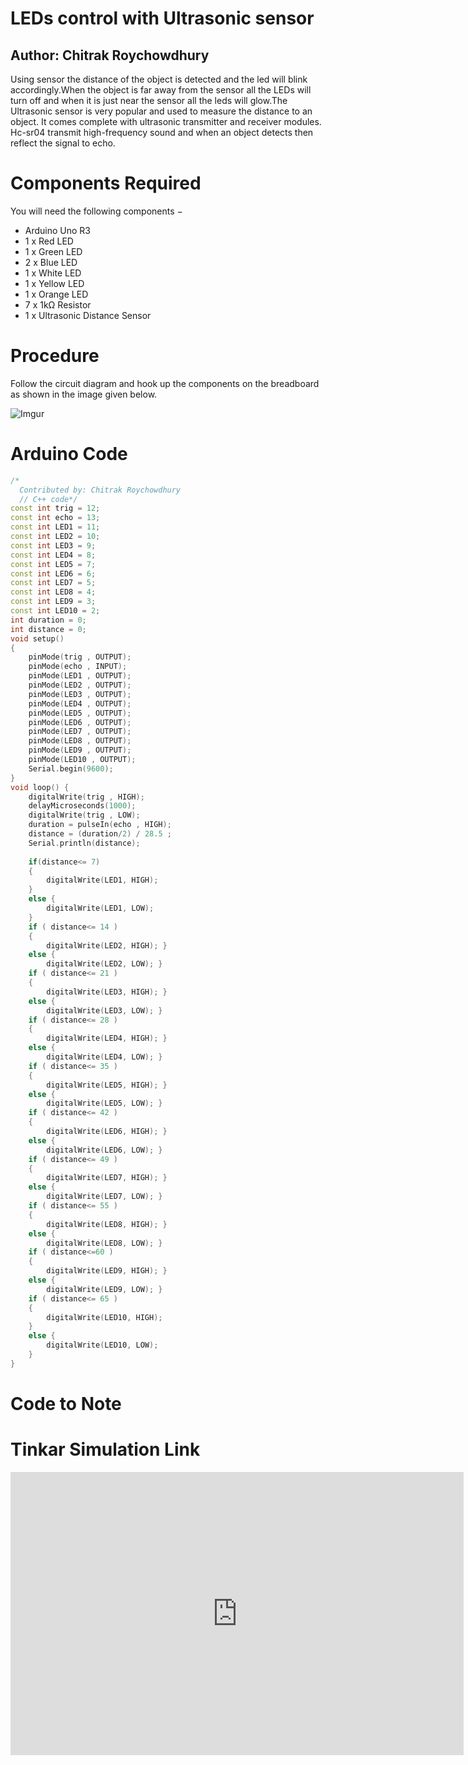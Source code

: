 # LEDs control with Ultrasonic sensor

## Author: Chitrak Roychowdhury

Using sensor the distance of the object is detected and the led will blink accordingly.When the object is far away from the sensor all the LEDs will turn off and when it is just near the sensor all the leds will glow.The Ultrasonic sensor is very popular and used to measure the distance to an object. It comes complete with ultrasonic transmitter and receiver modules. Hc-sr04 transmit high-frequency sound and when an object detects then reflect the signal to echo.

# Components Required

You will need the following components −

- Arduino Uno R3
- 1 x Red LED
- 1 x Green LED
- 2 x Blue LED
- 1 x White LED
- 1 x Yellow LED
- 1 x Orange LED
- 7 x 1kΩ Resistor
- 1 x Ultrasonic Distance Sensor

# Procedure

Follow the circuit diagram and hook up the components on the breadboard as shown in the image given below.

![Imgur](https://i.imgur.com/ODjsU1e.png)


# Arduino Code

```c++
/*
  Contributed by: Chitrak Roychowdhury
  // C++ code*/
const int trig = 12;
const int echo = 13;
const int LED1 = 11;
const int LED2 = 10;
const int LED3 = 9;
const int LED4 = 8;
const int LED5 = 7;
const int LED6 = 6;
const int LED7 = 5;
const int LED8 = 4;
const int LED9 = 3;
const int LED10 = 2;
int duration = 0;
int distance = 0;
void setup()
{
	pinMode(trig , OUTPUT);
	pinMode(echo , INPUT);
	pinMode(LED1 , OUTPUT);
	pinMode(LED2 , OUTPUT);
	pinMode(LED3 , OUTPUT);
	pinMode(LED4 , OUTPUT);
	pinMode(LED5 , OUTPUT);
	pinMode(LED6 , OUTPUT);
	pinMode(LED7 , OUTPUT);
	pinMode(LED8 , OUTPUT);
	pinMode(LED9 , OUTPUT);
	pinMode(LED10 , OUTPUT);
	Serial.begin(9600);
}
void loop() {
	digitalWrite(trig , HIGH);
	delayMicroseconds(1000);
	digitalWrite(trig , LOW);
	duration = pulseIn(echo , HIGH);
	distance = (duration/2) / 28.5 ;
	Serial.println(distance);
  
	if(distance<= 7)
    {
		digitalWrite(LED1, HIGH);
    }
	else {
		digitalWrite(LED1, LOW);
    }
	if ( distance<= 14 )
	{
		digitalWrite(LED2, HIGH); }
	else {
		digitalWrite(LED2, LOW); }
	if ( distance<= 21 )
	{
		digitalWrite(LED3, HIGH); }
	else {
		digitalWrite(LED3, LOW); }
	if ( distance<= 28 )
	{
		digitalWrite(LED4, HIGH); }
	else {
		digitalWrite(LED4, LOW); }
	if ( distance<= 35 )
	{
		digitalWrite(LED5, HIGH); }
	else {
		digitalWrite(LED5, LOW); }
	if ( distance<= 42 )
	{
		digitalWrite(LED6, HIGH); }
	else {
		digitalWrite(LED6, LOW); }
	if ( distance<= 49 )
	{
		digitalWrite(LED7, HIGH); }
	else {
		digitalWrite(LED7, LOW); }
	if ( distance<= 55 )
	{
		digitalWrite(LED8, HIGH); }
	else {
		digitalWrite(LED8, LOW); }
	if ( distance<=60 )
	{
		digitalWrite(LED9, HIGH); }
	else {
		digitalWrite(LED9, LOW); }
	if ( distance<= 65 )
	{
		digitalWrite(LED10, HIGH);
	}
	else {
		digitalWrite(LED10, LOW);
	}
}

```

# Code to Note


# Tinkar Simulation Link

<iframe width="725" height="453" src="https://www.tinkercad.com/things/f2boiQhRNZn-led-control-with-ultrasonic-sensor" frameborder="0" marginwidth="0" marginheight="0" scrolling="no"></iframe>
